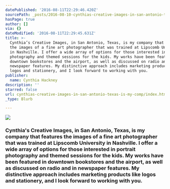 ```yaml
---
datePublished: '2016-08-11T22:29:46.420Z'
sourcePath: _posts/2016-08-10-cynthias-creative-images-in-san-antonio-texas-is-my-comp.md
hasPage: true
author: []
via: {}
dateModified: '2016-08-11T22:29:45.631Z'
title: >-
  Cynthia’s Creative Images, in San Antonio, Texas, is my company that features
  the images of a fine art photographer that was trained at Lipscomb University
  in Nashville. I offer a wide array of options for those interested in portrait
  photography and themed sessions for the kids. My works have been featured in
  downtown bookstores and the airport, as well as discussed on radio and in
  newspaper features. My distinctive approach includes marketing products like
  logos and stationery, and I look forward to working with you.
publisher:
  name: Cynthia Hackney
description: ''
starred: false
url: cynthias-creative-images-in-san-antonio-texas-is-my-comp/index.html
_type: Blurb

---
```

![](https://the-grid-user-content.s3-us-west-2.amazonaws.com/90ac7210-4689-4f4c-8f60-12e33c77e5d1.jpg)

### Cynthia's Creative Images, in San Antonio, Texas, is my company that features the images of a fine art photographer that was trained at Lipscomb University in Nashville. I offer a wide array of options for those interested in portrait photography and themed sessions for the kids. My works have been featured in downtown bookstores and the airport, as well as discussed on radio and in newspaper features. My distinctive approach includes marketing products like logos and stationery, and I look forward to working with you.